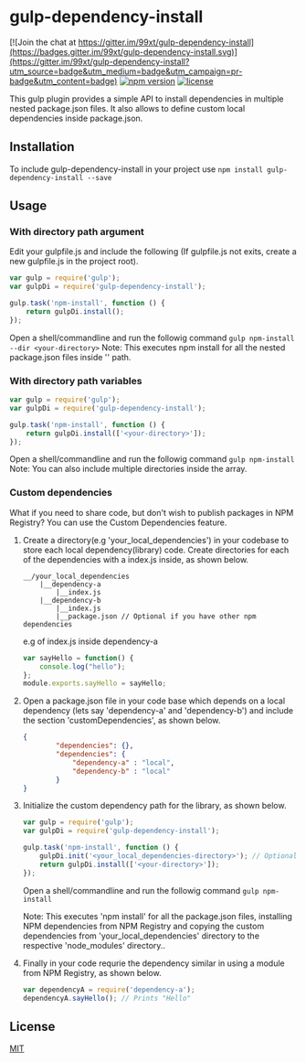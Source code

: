 # gulp-dependency-install

[![Join the chat at https://gitter.im/99xt/gulp-dependency-install](https://badges.gitter.im/99xt/gulp-dependency-install.svg)](https://gitter.im/99xt/gulp-dependency-install?utm_source=badge&utm_medium=badge&utm_campaign=pr-badge&utm_content=badge)
[![npm version](https://badge.fury.io/js/gulp-dependency-install.svg)](https://badge.fury.io/js/gulp-dependency-install)
[![license](https://img.shields.io/npm/l/gulp-dependency-install.svg)](https://www.npmjs.com/package/gulp-dependency-install)

This gulp plugin provides a simple API to install dependencies in multiple nested package.json files. It also allows to define custom local dependencies inside package.json.

## Installation
To include gulp-dependency-install in your project use
`npm install gulp-dependency-install --save`

## Usage
### With directory path argument
Edit your gulpfile.js and include the following (If gulpfile.js not exits, create a new gulpfile.js in the project root).
```javascript
var gulp = require('gulp');
var gulpDi = require('gulp-dependency-install');

gulp.task('npm-install', function () {
	return gulpDi.install();
});
```
Open a shell/commandline and run the followig command `gulp npm-install --dir <your-directory>`
Note: This executes npm install for all the nested package.json files inside '<your-directory>' path.

### With directory path variables
```javascript
var gulp = require('gulp');
var gulpDi = require('gulp-dependency-install');

gulp.task('npm-install', function () {
	return gulpDi.install(['<your-directory>']);
});
```
Open a shell/commandline and run the followig command `gulp npm-install`
Note: You can also include multiple directories inside the array.

### Custom dependencies
What if you need to share code, but don't wish to publish packages in NPM Registry?
You can use the Custom Dependencies feature.

1. Create a directory(e.g 'your_local_dependencies') in your codebase to store each local dependency(library) code. Create directories for each of the dependencies with a index.js inside, as shown below.
    ```
    __/your_local_dependencies
        |__dependency-a
            |__index.js
        |__dependency-b
            |__index.js   
            |__package.json // Optional if you have other npm dependencies
    ```

    e.g of index.js inside dependency-a
    ```javascript
    var sayHello = function() {
        console.log("hello");
    };
    module.exports.sayHello = sayHello;
    ```
    
2. Open a package.json file in your code base which depends on a local dependency (lets say 'dependency-a' and 'dependency-b') and include the section 'customDependencies', as shown below.
    ```json
    {
            "dependencies": {},
            "dependencies": {
                "dependency-a" : "local",
                "dependency-b" : "local"
            }
    }
    ```
    
3. Initialize the custom dependency path for the library, as shown below.
    ```javascript
    var gulp = require('gulp');
    var gulpDi = require('gulp-dependency-install');

    gulp.task('npm-install', function () {
        gulpDi.init('<your_local_dependencies-directory>'); // Optionally initialize the directory where custom dependencies resides
        return gulpDi.install(['<your-directory>']);
    });
    ```
    Open a shell/commandline and run the followig command `gulp npm-install`
    
    Note: This executes 'npm install' for all the package.json files, installing NPM dependencies from NPM Registry and copying the custom dependencies from 'your_local_dependencies' directory to the respective 'node_modules' directory..
    
4. Finally in your code requrie the dependency similar in using a module from NPM Registry, as shown below.
    ```javascript
    var dependencyA = require('dependency-a');
    dependencyA.sayHello(); // Prints "Hello"
    ```

## License
  [MIT](LICENSE)
